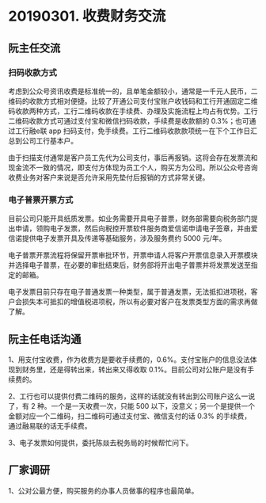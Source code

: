 # 20190301. 收费财务交流

## 阮主任交流

### 扫码收款方式

考虑到公众号资讯收费是标准统一的，且单笔金额较小，通常是一千元人民币，二维码的收款方式相对便捷。比较了开通公司支付宝账户收钱码和工行开通固定二维码收款两种方式，工行二维码收款在手续费、办理及实施流程上均占有优势。工行二维码收款方式可通过支付宝和微信扫码收款，手续费是收款额的 0.3%；也可通过工行融e联 app 扫码支付，免手续费。工行二维码收款款项统一在下个工作日汇总到公司工行基本户。

由于扫描支付通常是客户员工先代为公司支付，事后再报销。这将会存在发票流和现金流不一致的情况，即支付方体现为员工个人，购买方为公司。所以公众号咨询收费业务对客户来说是否允许采用先垫付后报销的方式非常关键。

### 电子普票开票方式

目前公司只能开具纸质发票。如业务需要开具电子普票，财务部需要向税务部门提出申请，领购电子发票，然后向税控开票软件服务商爱信诺申请电子签章，并由爱信诺提供电子发票开具及传递等基础服务，涉及服务费约 5000 元/年。

电子普票开票流程将保留开票审批环节，开票申请人将客户开票信息录入开票模块并选择电子普票，在必要的审批结束后，财务部将开出电子普票并将发票发送至指定的邮箱。 

电子发票目前只存在电子普通发票一种类型，属于普通发票，无法抵扣进项税，客户会损失本可抵扣的增值税进项税，所以有必要对客户在发票类型方面的需求再做了解。

## 阮主任电话沟通

1、用支付宝收费，作为收费方是要收手续费的，0.6%。支付宝账户的信息没法体现到财务里，还是得转出来，转出来又得收取 0.1%。目前公司对公账户是没有手续费的。

2、工行也可以提供付费二维码的服务，这样的话就没有转出到公司账户这么一说了，有 2 种。一个是一天收费一次，只能 500 以下，没意义；另一个是提供一个金额对应一个二维码，扫二维码可通过支付宝、微信支付的话 0.3% 的手续费，通过融易联的话无手续费。

3、电子发票如何提供，委托陈燚去税务局的时候帮忙问下。

## 厂家调研

1、公对公最方便，购买服务的办事人员做事的程序也最简单。

